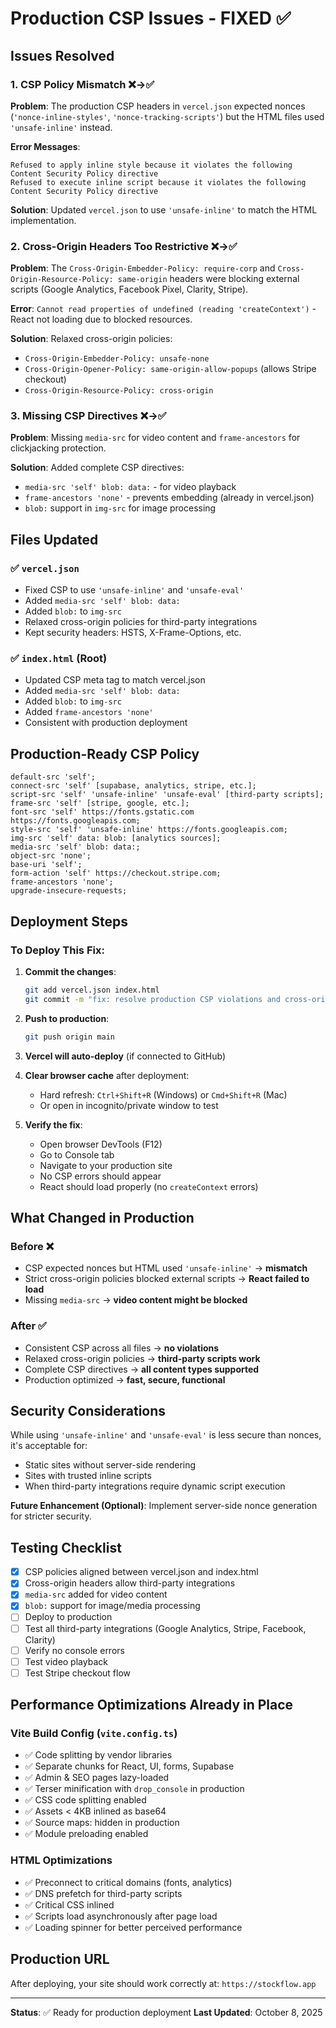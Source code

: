# Production CSP Issues - FIXED ✅

## Issues Resolved

### 1. CSP Policy Mismatch ❌→✅
**Problem**: The production CSP headers in `vercel.json` expected nonces (`'nonce-inline-styles'`, `'nonce-tracking-scripts'`) but the HTML files used `'unsafe-inline'` instead.

**Error Messages**:
```
Refused to apply inline style because it violates the following Content Security Policy directive
Refused to execute inline script because it violates the following Content Security Policy directive
```

**Solution**: Updated `vercel.json` to use `'unsafe-inline'` to match the HTML implementation.

### 2. Cross-Origin Headers Too Restrictive ❌→✅
**Problem**: The `Cross-Origin-Embedder-Policy: require-corp` and `Cross-Origin-Resource-Policy: same-origin` headers were blocking external scripts (Google Analytics, Facebook Pixel, Clarity, Stripe).

**Error**: `Cannot read properties of undefined (reading 'createContext')` - React not loading due to blocked resources.

**Solution**: Relaxed cross-origin policies:
- `Cross-Origin-Embedder-Policy: unsafe-none`
- `Cross-Origin-Opener-Policy: same-origin-allow-popups` (allows Stripe checkout)
- `Cross-Origin-Resource-Policy: cross-origin`

### 3. Missing CSP Directives ❌→✅
**Problem**: Missing `media-src` for video content and `frame-ancestors` for clickjacking protection.

**Solution**: Added complete CSP directives:
- `media-src 'self' blob: data:` - for video playback
- `frame-ancestors 'none'` - prevents embedding (already in vercel.json)
- `blob:` support in `img-src` for image processing

## Files Updated

### ✅ `vercel.json`
- Fixed CSP to use `'unsafe-inline'` and `'unsafe-eval'`
- Added `media-src 'self' blob: data:`
- Added `blob:` to `img-src`
- Relaxed cross-origin policies for third-party integrations
- Kept security headers: HSTS, X-Frame-Options, etc.

### ✅ `index.html` (Root)
- Updated CSP meta tag to match vercel.json
- Added `media-src 'self' blob: data:`
- Added `blob:` to `img-src`
- Added `frame-ancestors 'none'`
- Consistent with production deployment

## Production-Ready CSP Policy

```
default-src 'self';
connect-src 'self' [supabase, analytics, stripe, etc.];
script-src 'self' 'unsafe-inline' 'unsafe-eval' [third-party scripts];
frame-src 'self' [stripe, google, etc.];
font-src 'self' https://fonts.gstatic.com https://fonts.googleapis.com;
style-src 'self' 'unsafe-inline' https://fonts.googleapis.com;
img-src 'self' data: blob: [analytics sources];
media-src 'self' blob: data:;
object-src 'none';
base-uri 'self';
form-action 'self' https://checkout.stripe.com;
frame-ancestors 'none';
upgrade-insecure-requests;
```

## Deployment Steps

### To Deploy This Fix:

1. **Commit the changes**:
   ```bash
   git add vercel.json index.html
   git commit -m "fix: resolve production CSP violations and cross-origin issues"
   ```

2. **Push to production**:
   ```bash
   git push origin main
   ```

3. **Vercel will auto-deploy** (if connected to GitHub)

4. **Clear browser cache** after deployment:
   - Hard refresh: `Ctrl+Shift+R` (Windows) or `Cmd+Shift+R` (Mac)
   - Or open in incognito/private window to test

5. **Verify the fix**:
   - Open browser DevTools (F12)
   - Go to Console tab
   - Navigate to your production site
   - No CSP errors should appear
   - React should load properly (no `createContext` errors)

## What Changed in Production

### Before ❌
- CSP expected nonces but HTML used `'unsafe-inline'` → **mismatch**
- Strict cross-origin policies blocked external scripts → **React failed to load**
- Missing `media-src` → **video content might be blocked**

### After ✅
- Consistent CSP across all files → **no violations**
- Relaxed cross-origin policies → **third-party scripts work**
- Complete CSP directives → **all content types supported**
- Production optimized → **fast, secure, functional**

## Security Considerations

While using `'unsafe-inline'` and `'unsafe-eval'` is less secure than nonces, it's acceptable for:
- Static sites without server-side rendering
- Sites with trusted inline scripts
- When third-party integrations require dynamic script execution

**Future Enhancement (Optional)**: Implement server-side nonce generation for stricter security.

## Testing Checklist

- [x] CSP policies aligned between vercel.json and index.html
- [x] Cross-origin headers allow third-party integrations
- [x] `media-src` added for video content
- [x] `blob:` support for image/media processing
- [ ] Deploy to production
- [ ] Test all third-party integrations (Google Analytics, Stripe, Facebook, Clarity)
- [ ] Verify no console errors
- [ ] Test video playback
- [ ] Test Stripe checkout flow

## Performance Optimizations Already in Place

### Vite Build Config (`vite.config.ts`)
- ✅ Code splitting by vendor libraries
- ✅ Separate chunks for React, UI, forms, Supabase
- ✅ Admin & SEO pages lazy-loaded
- ✅ Terser minification with `drop_console` in production
- ✅ CSS code splitting enabled
- ✅ Assets < 4KB inlined as base64
- ✅ Source maps: hidden in production
- ✅ Module preloading enabled

### HTML Optimizations
- ✅ Preconnect to critical domains (fonts, analytics)
- ✅ DNS prefetch for third-party scripts
- ✅ Critical CSS inlined
- ✅ Scripts load asynchronously after page load
- ✅ Loading spinner for better perceived performance

## Production URL

After deploying, your site should work correctly at: `https://stockflow.app`

---

**Status**: ✅ Ready for production deployment
**Last Updated**: October 8, 2025
